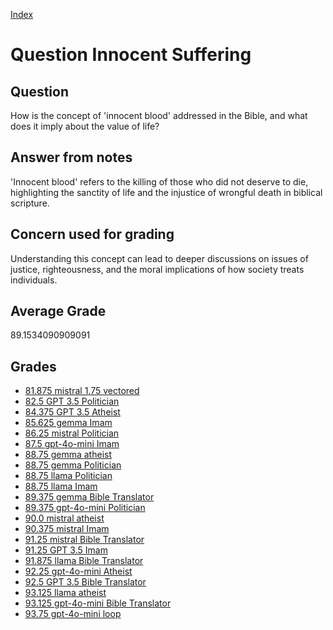 
[Index](../../index.md)
# Question Innocent Suffering
## Question
How is the concept of 'innocent blood' addressed in the Bible, and what does it imply about the value of life?

## Answer from notes
'Innocent blood' refers to the killing of those who did not deserve to die, highlighting the sanctity of life and the injustice of wrongful death in biblical scripture.

## Concern used for grading
Understanding this concept can lead to deeper discussions on issues of justice, righteousness, and the moral implications of how society treats individuals.

## Average Grade
89.1534090909091

## Grades
 * [81.875 mistral 1.75 vectored](../answers/mistral_1.75_vectored/Innocent_Suffering.md)
 * [82.5 GPT 3.5 Politician](../answers/GPT_3.5_Politician/Innocent_Suffering.md)
 * [84.375 GPT 3.5 Atheist](../answers/GPT_3.5_Atheist/Innocent_Suffering.md)
 * [85.625 gemma Imam](../answers/gemma_Imam/Innocent_Suffering.md)
 * [86.25 mistral Politician](../answers/mistral_Politician/Innocent_Suffering.md)
 * [87.5 gpt-4o-mini Imam](../answers/gpt-4o-mini_Imam/Innocent_Suffering.md)
 * [88.75 gemma atheist](../answers/gemma_atheist/Innocent_Suffering.md)
 * [88.75 gemma Politician](../answers/gemma_Politician/Innocent_Suffering.md)
 * [88.75 llama Politician](../answers/llama_Politician/Innocent_Suffering.md)
 * [88.75 llama Imam](../answers/llama_Imam/Innocent_Suffering.md)
 * [89.375 gemma Bible Translator](../answers/gemma_Bible_Translator/Innocent_Suffering.md)
 * [89.375 gpt-4o-mini Politician](../answers/gpt-4o-mini_Politician/Innocent_Suffering.md)
 * [90.0 mistral atheist](../answers/mistral_atheist/Innocent_Suffering.md)
 * [90.375 mistral Imam](../answers/mistral_Imam/Innocent_Suffering.md)
 * [91.25 mistral Bible Translator](../answers/mistral_Bible_Translator/Innocent_Suffering.md)
 * [91.25 GPT 3.5 Imam](../answers/GPT_3.5_Imam/Innocent_Suffering.md)
 * [91.875 llama Bible Translator](../answers/llama_Bible_Translator/Innocent_Suffering.md)
 * [92.25 gpt-4o-mini Atheist](../answers/gpt-4o-mini_Atheist/Innocent_Suffering.md)
 * [92.5 GPT 3.5 Bible Translator](../answers/GPT_3.5_Bible_Translator/Innocent_Suffering.md)
 * [93.125 llama atheist](../answers/llama_atheist/Innocent_Suffering.md)
 * [93.125 gpt-4o-mini Bible Translator](../answers/gpt-4o-mini_Bible_Translator/Innocent_Suffering.md)
 * [93.75 gpt-4o-mini loop](../answers/gpt-4o-mini_loop/Innocent_Suffering.md)
